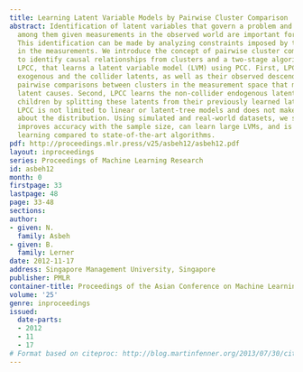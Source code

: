 ```yaml
---
title: Learning Latent Variable Models by Pairwise Cluster Comparison
abstract: Identification of latent variables that govern a problem and the relationships
  among them given measurements in the observed world are important for causal discovery.
  This identification can be made by analyzing constraints imposed by the latents
  in the measurements. We introduce the concept of pairwise cluster comparison PCC
  to identify causal relationships from clusters and a two-stage algorithm, called
  LPCC, that learns a latent variable model (LVM) using PCC. First, LPCC learns the
  exogenous and the collider latents, as well as their observed descendants, by utilizing
  pairwise comparisons between clusters in the measurement space that may explain
  latent causes. Second, LPCC learns the non-collider endogenous latents and their
  children by splitting these latents from their previously learned latent ancestors.
  LPCC is not limited to linear or latent-tree models and does not make assumptions
  about the distribution. Using simulated and real-world datasets, we show that LPCC
  improves accuracy with the sample size, can learn large LVMs, and is accurate in
  learning compared to state-of-the-art algorithms.
pdf: http://proceedings.mlr.press/v25/asbeh12/asbeh12.pdf
layout: inproceedings
series: Proceedings of Machine Learning Research
id: asbeh12
month: 0
firstpage: 33
lastpage: 48
page: 33-48
sections: 
author:
- given: N.
  family: Asbeh
- given: B.
  family: Lerner
date: 2012-11-17
address: Singapore Management University, Singapore
publisher: PMLR
container-title: Proceedings of the Asian Conference on Machine Learning
volume: '25'
genre: inproceedings
issued:
  date-parts:
  - 2012
  - 11
  - 17
# Format based on citeproc: http://blog.martinfenner.org/2013/07/30/citeproc-yaml-for-bibliographies/
---
```

